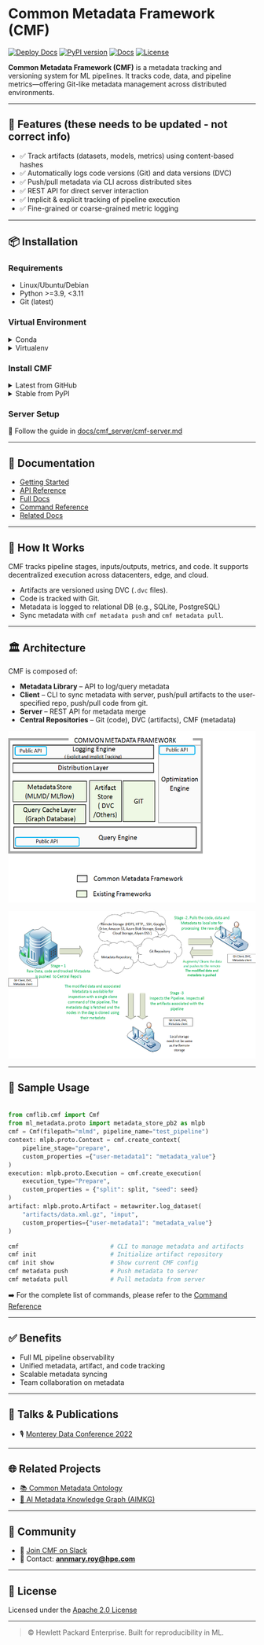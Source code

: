# Common Metadata Framework (CMF)

[![Deploy Docs](https://github.com/HewlettPackard/cmf/actions/workflows/deploy_docs_to_gh_pages.yaml/badge.svg)](https://github.com/HewlettPackard/cmf/actions)
[![PyPI version](https://badge.fury.io/py/cmflib.svg)](https://pypi.org/project/cmflib/)
[![Docs](https://img.shields.io/badge/docs-online-blue.svg)](https://hewlettpackard.github.io/cmf/)
[![License](https://img.shields.io/github/license/HewlettPackard/cmf)](./LICENSE)

**Common Metadata Framework (CMF)** is a metadata tracking and versioning system for ML pipelines. It tracks code, data, and pipeline metrics—offering Git-like metadata management across distributed environments.

---

## 🚀 Features (these needs to be updated - not correct info)

- ✅ Track artifacts (datasets, models, metrics) using content-based hashes  
- ✅ Automatically logs code versions (Git) and data versions (DVC)  
- ✅ Push/pull metadata via CLI across distributed sites  
- ✅ REST API for direct server interaction  
- ✅ Implicit & explicit tracking of pipeline execution  
- ✅ Fine-grained or coarse-grained metric logging  

---

## 📦 Installation

### Requirements

- Linux/Ubuntu/Debian
- Python >=3.9, <3.11
- Git (latest)

### Virtual Environment

<details><summary>Conda</summary>

```bash
conda create -n cmf python=3.10
conda activate cmf
```
</details>

<details><summary>Virtualenv</summary>

```bash
virtualenv --python=3.10 .cmf
source .cmf/bin/activate
```
</details>

### Install CMF

<details><summary>Latest from GitHub</summary>

```bash
pip install git+https://github.com/HewlettPackard/cmf
```
</details>

<details><summary>Stable from PyPI</summary>

```bash
pip install cmflib
```
</details>

### Server Setup

📖 Follow the guide in <a href="docs/cmf_server/cmf-server.md" target="_blank">docs/cmf_server/cmf-server.md</a>

---

## 📘 Documentation

- [Getting Started](https://hewlettpackard.github.io/cmf/)
- [API Reference](https://hewlettpackard.github.io/cmf/api/public/cmf)
- [Full Docs](./docs/README.md)
- [Command Reference](https://hewlettpackard.github.io/cmf/cmf_client/cmf_client)
- [Related Docs](https://deepwiki.com/HewlettPackard/cmf)

---

## 🧠 How It Works

CMF tracks pipeline stages, inputs/outputs, metrics, and code. It supports decentralized execution across datacenters, edge, and cloud.

- Artifacts are versioned using DVC (`.dvc` files).
- Code is tracked with Git.
- Metadata is logged to relational DB (e.g., SQLite, PostgreSQL)
- Sync metadata with `cmf metadata push` and `cmf metadata pull`.

---

## 🏛 Architecture

CMF is composed of:

- **Metadata Library** – API to log/query metadata
- **Client** – CLI to sync metadata with server, push/pull artifacts to the user-specified repo, push/pull code from git.
- **Server** – REST API for metadata merge
- **Central Repositories** – Git (code), DVC (artifacts), CMF (metadata)

<p align="center">
  <img src="docs/assets/framework.png" height="350" />
</p>

<p align="center">
  <img src="docs/assets/distributed_architecture.png" height="300" />
</p>

---

## 🔧 Sample Usage

```python

from cmflib.cmf import Cmf
from ml_metadata.proto import metadata_store_pb2 as mlpb
cmf = Cmf(filepath="mlmd", pipeline_name="test_pipeline")
context: mlpb.proto.Context = cmf.create_context(
    pipeline_stage="prepare",
    custom_properties ={"user-metadata1": "metadata_value"}
)
execution: mlpb.proto.Execution = cmf.create_execution(
    execution_type="Prepare",
    custom_properties = {"split": split, "seed": seed}
)
artifact: mlpb.proto.Artifact = metawriter.log_dataset(
	"artifacts/data.xml.gz", "input",
	custom_properties={"user-metadata1": "metadata_value"}
)
```

```bash
cmf                          # CLI to manage metadata and artifacts
cmf init                     # Initialize artifact repository
cmf init show                # Show current CMF config
cmf metadata push            # Push metadata to server
cmf metadata pull            # Pull metadata from server
```
	
➡️ For the complete list of commands, please refer to the <a href="https://hewlettpackard.github.io/cmf/cmf_client/cmf_client">Command Reference</a>


---

## ✅ Benefits

- Full ML pipeline observability
- Unified metadata, artifact, and code tracking
- Scalable metadata syncing
- Team collaboration on metadata

---

## 🎤 Talks & Publications

- 🎙 [Monterey Data Conference 2022](https://drive.google.com/file/d/1Oqs0AN0RsAjt_y9ZjzYOmBxI8H0yqSpB/view)

---

## 🌐 Related Projects

- [📚 Common Metadata Ontology](https://hewlettpackard.github.io/cmf/common-metadata-ontology/readme/)
- [🧠 AI Metadata Knowledge Graph (AIMKG)](https://github.com/HewlettPackard/ai-metadata-knowledge-graph)
---

## 🤝 Community

- 💬 [Join CMF on Slack](https://commonmetadata.slack.com/)
- 📧 Contact: **annmary.roy@hpe.com**

---

## 📄 License

Licensed under the [Apache 2.0 License](./LICENSE)

---

> © Hewlett Packard Enterprise. Built for reproducibility in ML.
